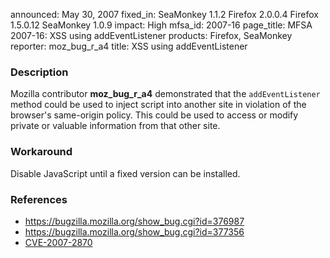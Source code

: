 announced: May 30, 2007
fixed_in: SeaMonkey 1.1.2
          Firefox 2.0.0.4
          Firefox 1.5.0.12
          SeaMonkey 1.0.9
impact: High
mfsa_id: 2007-16
page_title: MFSA 2007-16: XSS using addEventListener
products: Firefox, SeaMonkey
reporter: moz_bug_r_a4
title: XSS using addEventListener

<h3>Description</h3>

<p>Mozilla contributor <strong>moz_bug_r_a4</strong> demonstrated that
the <code>addEventListener</code> method could be used to inject
script into another site in violation of the browser's same-origin
policy. This could be used to access or modify private or valuable
information from that other site.</p>

<h3>Workaround</h3>

<p>Disable JavaScript until a fixed version can be installed.</p>

<h3>References</h3>

<ul>
<li><a href="https://bugzilla.mozilla.org/show_bug.cgi?id=376987">
https://bugzilla.mozilla.org/show_bug.cgi?id=376987</a></li>
<li><a href="https://bugzilla.mozilla.org/show_bug.cgi?id=377356">
https://bugzilla.mozilla.org/show_bug.cgi?id=377356</a></li>
<li><a class="ex-ref" href="http://nvd.nist.gov/nvd.cfm?cvename=CVE-2007-2870">CVE-2007-2870</a></li>
</ul>



